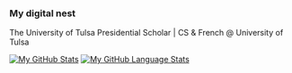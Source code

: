###  My digital nest

The University of Tulsa Presidential Scholar | CS & French @ University of Tulsa

[![My GitHub Stats](https://github-readme-stats.vercel.app/api/?username=AimanFariz&count_private=true&theme=tokyonight&showicons=true)]()
[![My GitHub Language Stats](https://github-readme-stats.vercel.app/api/top-langs/?username=aimanfariz&langs_count=100000&theme=tokyonight)]()


<!--
**AimanFariz/AimanFariz** is a ✨ _special_ ✨ repository because its `README.md` (this file) appears on your GitHub profile.

Here are some ideas to get you started:

- 🔭 I’m currently working on ...
- 🌱 I’m currently learning ...
- 👯 I’m looking to collaborate on ...
- 🤔 I’m looking for help with ...
- 💬 Ask me about ...
- 📫 How to reach me: ...
- 😄 Pronouns: ...
- ⚡ Fun fact: ...
-->
